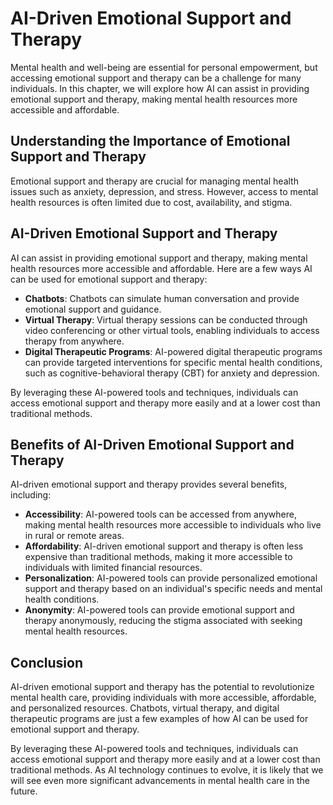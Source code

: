 AI-Driven Emotional Support and Therapy
==================================================================================================

Mental health and well-being are essential for personal empowerment, but accessing emotional support and therapy can be a challenge for many individuals. In this chapter, we will explore how AI can assist in providing emotional support and therapy, making mental health resources more accessible and affordable.

Understanding the Importance of Emotional Support and Therapy
-------------------------------------------------------------

Emotional support and therapy are crucial for managing mental health issues such as anxiety, depression, and stress. However, access to mental health resources is often limited due to cost, availability, and stigma.

AI-Driven Emotional Support and Therapy
---------------------------------------

AI can assist in providing emotional support and therapy, making mental health resources more accessible and affordable. Here are a few ways AI can be used for emotional support and therapy:

* **Chatbots**: Chatbots can simulate human conversation and provide emotional support and guidance.
* **Virtual Therapy**: Virtual therapy sessions can be conducted through video conferencing or other virtual tools, enabling individuals to access therapy from anywhere.
* **Digital Therapeutic Programs**: AI-powered digital therapeutic programs can provide targeted interventions for specific mental health conditions, such as cognitive-behavioral therapy (CBT) for anxiety and depression.

By leveraging these AI-powered tools and techniques, individuals can access emotional support and therapy more easily and at a lower cost than traditional methods.

Benefits of AI-Driven Emotional Support and Therapy
---------------------------------------------------

AI-driven emotional support and therapy provides several benefits, including:

* **Accessibility**: AI-powered tools can be accessed from anywhere, making mental health resources more accessible to individuals who live in rural or remote areas.
* **Affordability**: AI-driven emotional support and therapy is often less expensive than traditional methods, making it more accessible to individuals with limited financial resources.
* **Personalization**: AI-powered tools can provide personalized emotional support and therapy based on an individual's specific needs and mental health conditions.
* **Anonymity**: AI-powered tools can provide emotional support and therapy anonymously, reducing the stigma associated with seeking mental health resources.

Conclusion
----------

AI-driven emotional support and therapy has the potential to revolutionize mental health care, providing individuals with more accessible, affordable, and personalized resources. Chatbots, virtual therapy, and digital therapeutic programs are just a few examples of how AI can be used for emotional support and therapy.

By leveraging these AI-powered tools and techniques, individuals can access emotional support and therapy more easily and at a lower cost than traditional methods. As AI technology continues to evolve, it is likely that we will see even more significant advancements in mental health care in the future.
